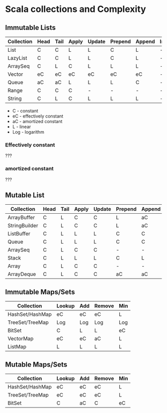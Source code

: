 # Scala collections and Complexity

## Immutable Lists

|Collection | Head | Tail | Apply | Update| Prepend | Append | Insert |
|-----------|------|------|-------|-------|---------|--------|--------|
|List       |C|C|L|L|C|L|-
|LazyList   |C|C|L|L|C|L|-
|ArraySeq   |C|L|C|L|L|L|-
|Vector     |eC|eC|eC|eC|eC|eC|-
|Queue      |aC|aC|L|L|L|C|-
|Range      |C|C|C|-|-|-|-
|String     |C|L|C|L|L|L|-  

* C - constant
* eC - effectively constant
* aC - amortized constant
* L - linear
* Log - logarithm

### Effectively constant

???

### amortized constant

???



## Mutable List

|Collection   | Head | Tail | Apply | Update| Prepend | Append | Insert |
|-------------|------|------|-------|-------|---------|--------|--------|
|ArrayBuffer  |C|L|C|C|L|aC|L
|StringBuilder|C|L|C|C|L|aC|L
|ListBuffer   |C|L|L|L|C|C|L
|Queue        |C|L|L|L|C|C|L
|ArraySeq     |C|L|C|C|-|-|-
|Stack        |C|L|L|L|C|L|L
|Array        |C|L|C|C|-|-|-
|ArrayDeque   |C|L|C|C|aC|aC|L

## Immutable Maps/Sets

|Collection     |Lookup|Add|Remove|Min|
|---------------|------|---|------|---|
|HashSet/HashMap|eC    |eC |eC    |L
|TreeSet/TreeMap|Log   |Log|Log   |Log
|BitSet         |C     |L  |L     |eC
|VectorMap      |eC    |eC |aC    |L
|ListMap        |L     |L  |L     |L


## Mutable Maps/Sets

|Collection     |Lookup|Add|Remove|Min|
|---------------|------|---|------|---|
|HashSet/HashMap|eC    |eC |eC    |L
|TreeSet/TreeMap|eC    |eC |eC    |L
|BitSet         |C     |aC |C     |eC
